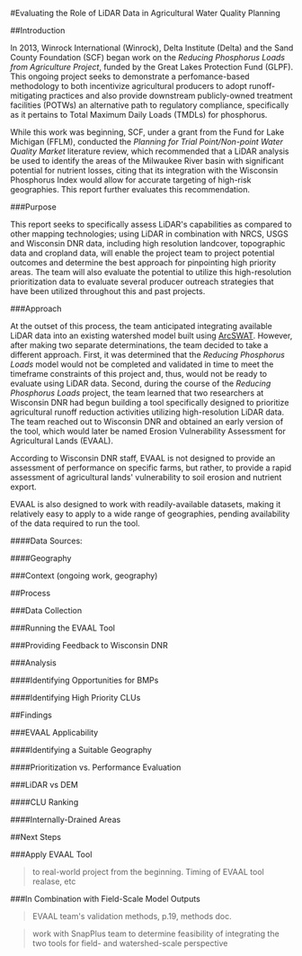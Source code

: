 #Evaluating the Role of LiDAR Data in Agricultural Water Quality Planning

##Introduction 

In 2013, Winrock International (Winrock), Delta Institute (Delta) and the Sand County Foundation (SCF) began work on the *Reducing Phosphorus Loads from Agriculture Project*, funded by the Great Lakes Protection Fund (GLPF). This ongoing project seeks to demonstrate a perfomance-based methodology to both incentivize agricultural producers to adopt runoff-mitigating practices and also provide downstream publicly-owned treatment facilities (POTWs) an alternative path to regulatory compliance, specifically as it pertains to Total Maximum Daily Loads (TMDLs) for phosphorus. 

While this work was beginning, SCF, under a grant from the Fund for Lake Michigan (FFLM), conducted the *Planning for Trial Point/Non-point Water Quality Market* literature review, which recommended that a LiDAR analysis be used to identify the areas of the Milwaukee River basin with significant potential for nutrient losses, citing that its integration with the Wisconsin Phosphorus Index would allow for accurate targeting of high-risk geographies. This report further evaluates this recommendation. 

###Purpose

This report seeks to specifically assess LiDAR's capabilities as compared to other mapping technologies; using LiDAR in combination with NRCS, USGS and Wisconsin DNR data, including high resolution landcover, topographic data and cropland data, will enable the project team to project potential outcomes and determine the best approach for pinpointing high priority areas. The team will also evaluate the potential to utilize this high-resolution prioritization data to evaluate several producer outreach strategies that have been utilized throughout this and past projects. 

###Approach

At the outset of this process, the team anticipated integrating available LiDAR data into an existing watershed model built using [ArcSWAT](http://swat.tamu.edu/software/arcswat/). However, after making two separate determinations, the team decided to take a different approach. First, it was determined that the *Reducing Phosphorus Loads* model would not be completed and validated in time to meet the timeframe constraints of this project and, thus, would not be ready to evaluate using LiDAR data. Second, during the course of the *Reducing Phosphorus Loads* project, the team learned that two researchers at Wisconsin DNR had begun building a tool specifically designed to prioritize agricultural runoff reduction activities utilizing high-resolution LiDAR data. The team reached out to Wisconsin DNR and obtained an early version of the tool, which would later be named Erosion Vulnerability Assessment for Agricultural Lands (EVAAL). 

According to Wisconsin DNR staff, EVAAL is not designed to provide an assessment of performance on specific farms, but rather, to provide a rapid assessment of agricultural lands' vulnerability to soil erosion and nutrient export. 

EVAAL is also designed to work with readily-available datasets, making it relatively easy to apply to a wide range of geographies, pending availability of the data required to run the tool. 

####Data Sources:

####Geography

###Context (ongoing work, geography)


##Process

###Data Collection

###Running the EVAAL Tool

###Providing Feedback to Wisconsin DNR

###Analysis

####Identifying Opportunities for BMPs

####Identifying High Priority CLUs


##Findings 

###EVAAL Applicability

####Identifying a Suitable Geography

####Prioritization vs. Performance Evaluation

###LiDAR vs DEM

####CLU Ranking

####Internally-Drained Areas


##Next Steps

###Apply EVAAL Tool

>to real-world project from the beginning. Timing of EVAAL tool realase, etc

###In Combination with Field-Scale Model Outputs

>EVAAL team's validation methods, p.19, methods doc. 

>work with SnapPlus team to determine feasibility of integrating the two tools for field- and watershed-scale perspective 